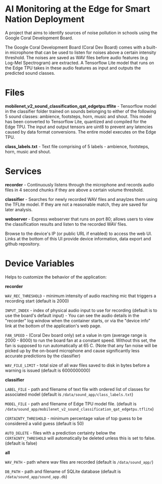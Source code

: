 # AI Monitoring at the Edge for Smart Nation Deployment
A project that aims to identify sources of noise pollution in schools using the Google Coral Development Board.

The Google Coral Development Board (Coral Dev Board) comes with a built-in microphone that can be used to listen for noises above a certain intensity threshold. The noises are saved as WAV files before audio features (e.g Log-Mel Spectrogram) are extracted. A Tensorflow Lite model that runs on the Edge TPU takes in these audio features as input and outputs the predicted sound classes.

# Files

**mobilenet_v2_sound_classification_qat_edgetpu.tflite** - Tensorflow model in the classifier folder trained on sounds belonging to either of the following 5 sound classes: ambience, footsteps, horn, music and shout. This model has been converted to Tensorflow Lite, quantized and compiled for the Edge TPU. The input and output tensors are uint8 to prevent any latencies caused by data format conversions. The entire model executes on the Edge TPU.

**class_labels.txt** - Text file comprising of 5 labels - ambience, footsteps, horn, music and shout.

# Services

**recorder** - Continuously listens through the microphone and records audio files in 4 second chunks if they are above a certain volume threshold.

**classifier** - Searches for newly recorded WAV files and anaylzes them using the TFLite model. If they are not a reasonable match, they are saved for later analysis.

**webserver** - Express webserver that runs on port 80; allows users to view the classification results and listen to the recorded WAV files.

Browse to the device's IP (or public URL if enabled) to access the web UI. Links at the bottom of this UI provide device information, data export and github repository.

# Device Variables 
Helps to customize the behavior of the application:

**recorder**

`WAV_REC_THRESHOLD` - minimum intensity of audio reaching mic that triggers a recording start (default is 2000)

`INPUT_INDEX` - index of physical audio input to use for recording (default is to use the board's default input) - You can see the audio details in the "recorder" log window when the container starts, or via the "device info" link at the bottom of the application's web page.

`FAN_SPEED` - (Coral Dev board only) set a value in rpm (average range is 2000 - 8000) to run the board fan at a constant speed. Without this set, the fan is supposed to run automatically at 65 C. (Note that any fan noise will be picked up by the on-board microphone and cause significantly less accurate predictions by the classifier)

`WAV_FILE_LIMIT` - total size of all wav files saved to disk in bytes before a warning is issued (default is 6000000000)

**classifier**

`LABEL_FILE` - path and filename of text file with ordered list of classes for associated model (default is `/data/sound_app/class_labels.txt`)

`MODEL_FILE` - path and filename of Edge TPU model file. (default is `/data/sound_app/mobilenet_v2_sound_classification_qat_edgetpu.tflite`)

`CERTAINTY_THRESHOLD` - minimum percentage value of top guess to be considered a valid guess (default is 50)

`AUTO_DELETE` - files with a prediction certainty below the `CERTAINTY_THRESHOLD` will automatically be deleted unless this is set to false. (default is false)

**all**

`WAV_PATH` - path where wav files are recorded (default is `/data/sound_app/`)

`DB_PATH` - path and filename of SQLite database (default is `/data/sound_app/sound_app.db`)

